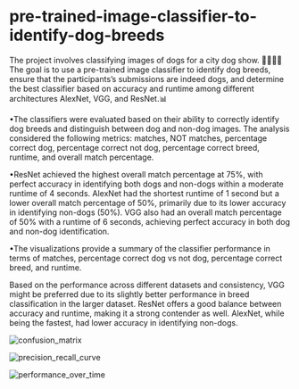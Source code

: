 # pre-trained-image-classifier-to-identify-dog-breeds
The project involves classifying images of dogs for a city dog show. 📸🐕‍🦺🎪 The goal is to use a pre-trained image classifier to identify dog breeds, ensure that the participants’s submissions are indeed dogs, and determine the best classifier based on accuracy and runtime among different architectures AlexNet, VGG, and ResNet.📊


•The classifiers were evaluated based on their ability to correctly identify dog breeds and distinguish between dog and non-dog images. The analysis considered the following metrics: matches, NOT matches, percentage correct dog, percentage correct not dog, percentage correct breed, runtime, and overall match percentage.

•ResNet achieved the highest overall match percentage at 75%, with perfect accuracy in identifying both dogs and non-dogs within a moderate runtime of 4 seconds. AlexNet had the shortest runtime of 1 second but a lower overall match percentage of 50%, primarily due to its lower accuracy in identifying non-dogs (50%). VGG also had an overall match percentage of 50% with a runtime of 6 seconds, achieving perfect accuracy in both dog and non-dog identification.

•The visualizations provide a summary of the classifier performance in terms of matches, percentage correct dog vs not dog, percentage correct breed, and runtime.

Based on the performance across different datasets and consistency, VGG might be preferred due to its slightly better performance in breed classification in the larger dataset. ResNet offers a good balance between accuracy and runtime, making it a strong contender as well. AlexNet, while being the fastest, had lower accuracy in identifying non-dogs.

![confusion_matrix](https://github.com/user-attachments/assets/2e35ffae-006f-493f-9c3d-adfe6790aff4)

![precision_recall_curve](https://github.com/user-attachments/assets/3ade11a6-9d4d-4309-81ae-58d5ba6f11c8)

![performance_over_time](https://github.com/user-attachments/assets/ed1c40d9-555f-4819-b83a-b5efd5b64309)

